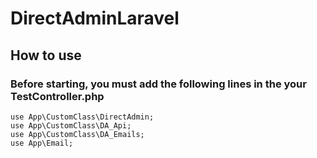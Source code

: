 # DirectAdminLaravel
## How to use
### Before starting, you must add the following lines in the your TestController.php
```
use App\CustomClass\DirectAdmin;
use App\CustomClass\DA_Api;
use App\CustomClass\DA_Emails;
use App\Email;
```
